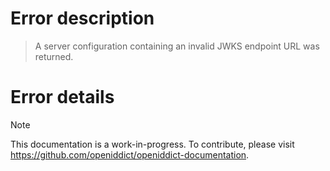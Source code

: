 # Error description

> A server configuration containing an invalid JWKS endpoint URL was returned.

# Error details

> [!NOTE]
> This documentation is a work-in-progress. To contribute, please visit https://github.com/openiddict/openiddict-documentation.
